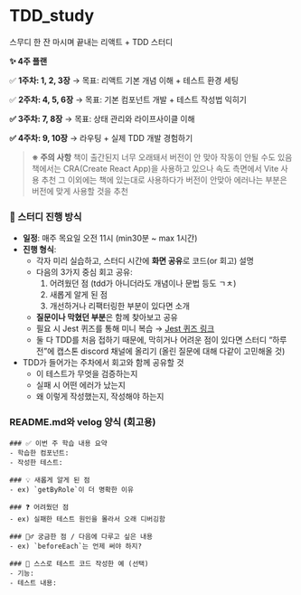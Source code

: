 # TDD_study
스무디 한 잔 마시며 끝내는 리액트 + TDD 스터디

<aside>

**✨ 4주 플랜**

✅ **1주차: 1, 2, 3장**
→ 목표: 리액트 기본 개념 이해 + 테스트 환경 세팅

✅ **2주차: 4, 5, 6장**
→ 목표: 기본 컴포넌트 개발 + 테스트 작성법 익히기

**✅ 3주차: 7, 8장**
→ 목표: 상태 관리와 라이프사이클 이해

**✅ 4주차: 9, 10장**
→ 라우팅 + 실제 TDD 개발 경험하기

</aside>

> **※ 주의 사항**
책이 출간된지 너무 오래돼서 버전이 안 맞아 작동이 안될 수도 있음
책에서는 CRA(Create React App)을 사용하고 있으나 속도 측면에서 Vite 사용 추천
그 이외에는 책에 있는대로 사용하다가 버전이 안맞아 에러나는 부분은 버전에 맞게 사용할 것을 추천
> 

### 🧾 스터디 진행 방식

- **일정**: 매주 목요일 오전 11시 (min30분 ~ max 1시간)
- **진행 형식**:
    - 각자 미리 실습하고, 스터디 시간에 **화면 공유**로 코드(or 회고) 설명
    - 다음의 3가지 중심 회고 공유:
        1. 어려웠던 점 (tdd가 아니더라도 개념이나 문법 등도 ㄱㅊ)
        2. 새롭게 알게 된 점
        3. 개선하거나 리팩터링한 부분이 있다면 소개
    - **질문이나 막혔던 부분**은 함께 찾아보고 공유
    - 필요 시 Jest 퀴즈를 통해 미니 복습 → [Jest 퀴즈 링크](https://www.tutorialspoint.com/jest/quiz_on_jest-overview.htm)
    - 둘 다 TDD를 처음 접하기 때문에, 막히거나 어려운 점이 있다면 스터디 “하루 전”에 캡스톤 discord 채널에 올리기 (올린 질문에 대해 다같이 고민해올 것)
- TDD가 들어가는 주차에서 회고와 함께 공유할 것
    - 이 테스트가 무엇을 검증하는지
    - 실패 시 어떤 에러가 났는지
    - 왜 이렇게 작성했는지, 작성해야 하는지

### README.md와 velog 양식 (회고용)

```
### ✅ 이번 주 학습 내용 요약
- 학습한 컴포넌트: 
- 작성한 테스트:

### 💡 새롭게 알게 된 점
- ex) `getByRole`이 더 명확한 이유

### ❓ 어려웠던 점
- ex) 실패한 테스트 원인을 몰라서 오래 디버깅함

### 🙋‍♂️ 궁금한 점 / 다음에 다루고 싶은 내용
- ex) `beforeEach`는 언제 써야 하지?

### 🧩 스스로 테스트 코드 작성한 예 (선택)
- 기능: 
- 테스트 내용:
```
